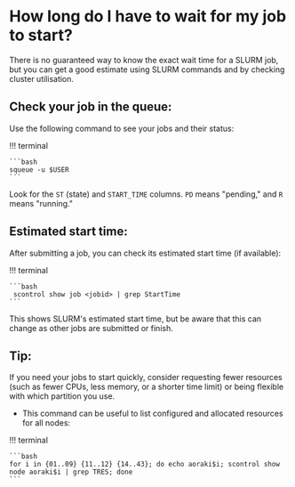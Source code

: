 # How long do I have to wait for my job to start?


There is no guaranteed way to know the exact wait time for a SLURM job, but you can get a good estimate using SLURM commands and by checking cluster utilisation.

## Check your job in the queue:

  Use the following command to see your jobs and their status:

!!! terminal
    
    ```bash
    squeue -u $USER
    ```

  Look for the ``ST`` (state) and ``START_TIME`` columns. ``PD`` means "pending," and ``R`` means "running."

## Estimated start time:

  After submitting a job, you can check its estimated start time (if available):

!!! terminal

    ```bash
     scontrol show job <jobid> | grep StartTime
    ```

  This shows SLURM's estimated start time, but be aware that this can change as other jobs are submitted or finish.


## Tip:

  If you need your jobs to start quickly, consider requesting fewer resources (such as fewer CPUs, less memory, or a shorter time limit) or being flexible with which partition you use.

- This command can be useful to list configured and allocated resources for all nodes:

!!! terminal
    
    ```bash
    for i in {01..09} {11..12} {14..43}; do echo aoraki$i; scontrol show node aoraki$i | grep TRES; done
    ```
